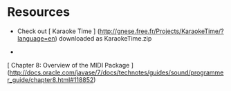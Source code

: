#  Resources 



+  Check out
 [
	    Karaoke Time
	  ] (http://gnese.free.fr/Projects/KaraokeTime/?language=en)
downloaded as KaraokeTime.zip


+  
 [
	    Chapter 8: Overview of the MIDI Package
	  ] (http://docs.oracle.com/javase/7/docs/technotes/guides/sound/programmer_guide/chapter8.html#118852)





